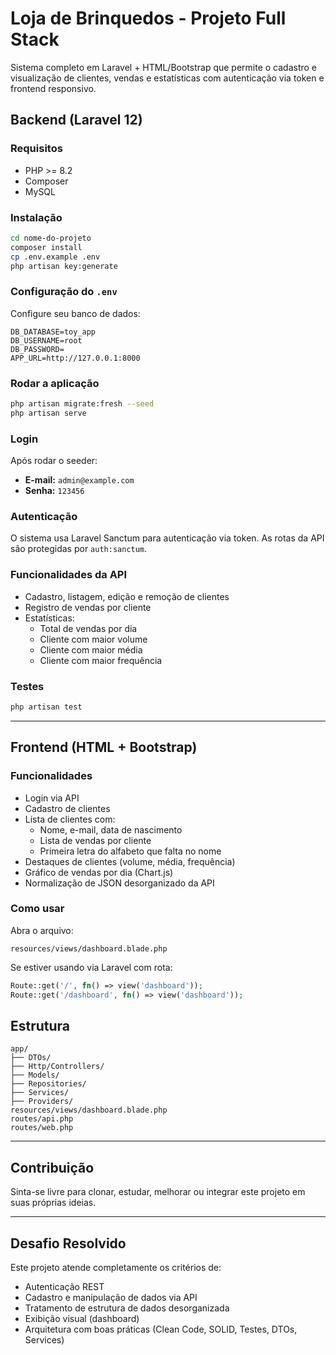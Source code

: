 # Loja de Brinquedos - Projeto Full Stack

Sistema completo em Laravel + HTML/Bootstrap que permite o cadastro e visualização de clientes, vendas e estatísticas com autenticação via token e frontend responsivo.

## Backend (Laravel 12)

### Requisitos
- PHP >= 8.2
- Composer
- MySQL

### Instalação
```bash
cd nome-do-projeto
composer install
cp .env.example .env
php artisan key:generate
```

### Configuração do `.env`
Configure seu banco de dados:
```env
DB_DATABASE=toy_app
DB_USERNAME=root
DB_PASSWORD=
APP_URL=http://127.0.0.1:8000
```

### Rodar a aplicação
```bash
php artisan migrate:fresh --seed
php artisan serve
```

### Login
Após rodar o seeder:
- **E-mail:** `admin@example.com`
- **Senha:** `123456`

### Autenticação
O sistema usa Laravel Sanctum para autenticação via token. As rotas da API são protegidas por `auth:sanctum`.

### Funcionalidades da API
- Cadastro, listagem, edição e remoção de clientes
- Registro de vendas por cliente
- Estatísticas:
  - Total de vendas por dia
  - Cliente com maior volume
  - Cliente com maior média
  - Cliente com maior frequência

### Testes
```bash
php artisan test
```

---

##  Frontend (HTML + Bootstrap)

### Funcionalidades
- Login via API
- Cadastro de clientes
- Lista de clientes com:
  - Nome, e-mail, data de nascimento
  - Lista de vendas por cliente
  - Primeira letra do alfabeto que falta no nome
- Destaques de clientes (volume, média, frequência)
- Gráfico de vendas por dia (Chart.js)
- Normalização de JSON desorganizado da API

### Como usar
Abra o arquivo:
```
resources/views/dashboard.blade.php
```
Se estiver usando via Laravel com rota:
```php
Route::get('/', fn() => view('dashboard'));
Route::get('/dashboard', fn() => view('dashboard'));
```

## Estrutura
```
app/
├── DTOs/
├── Http/Controllers/
├── Models/
├── Repositories/
├── Services/
├── Providers/
resources/views/dashboard.blade.php
routes/api.php
routes/web.php
```

---

## Contribuição
Sinta-se livre para clonar, estudar, melhorar ou integrar este projeto em suas próprias ideias.

---

## Desafio Resolvido
Este projeto atende completamente os critérios de:
- Autenticação REST
- Cadastro e manipulação de dados via API
- Tratamento de estrutura de dados desorganizada
- Exibição visual (dashboard)
- Arquitetura com boas práticas (Clean Code, SOLID, Testes, DTOs, Services)

